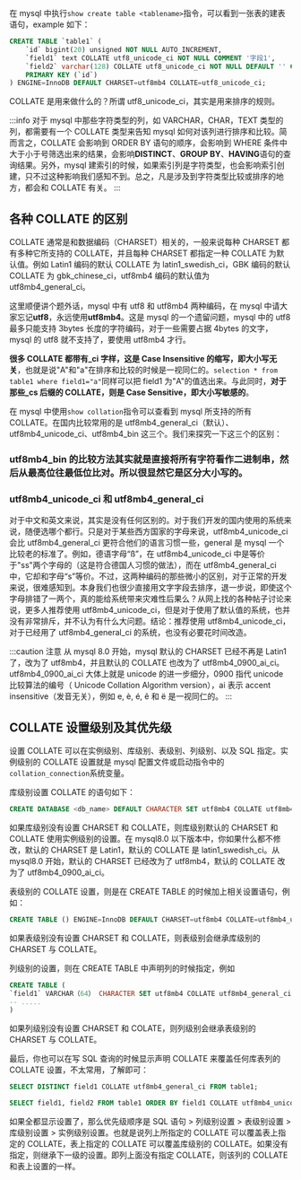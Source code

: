 在 mysql 中执行`show create table <tablename>`指令，可以看到一张表的建表语句，example 如下：

```sql
CREATE TABLE `table1` (
    `id` bigint(20) unsigned NOT NULL AUTO_INCREMENT,
    `field1` text COLLATE utf8_unicode_ci NOT NULL COMMENT '字段1',
    `field2` varchar(128) COLLATE utf8_unicode_ci NOT NULL DEFAULT '' COMMENT '字段2',
    PRIMARY KEY (`id`)
) ENGINE=InnoDB DEFAULT CHARSET=utf8mb4 COLLATE=utf8_unicode_ci;
```

COLLATE 是用来做什么的？所谓 utf8_unicode_ci，其实是用来排序的规则。

:::info
对于 mysql 中那些字符类型的列，如 VARCHAR，CHAR，TEXT 类型的列，都需要有一个 COLLATE 类型来告知 mysql 如何对该列进行排序和比较。简而言之，COLLATE 会影响到 ORDER BY 语句的顺序，会影响到 WHERE 条件中大于小于号筛选出来的结果，会影响**DISTINCT**、**GROUP BY**、**HAVING**语句的查询结果。另外，mysql 建索引的时候，如果索引列是字符类型，也会影响索引创建，只不过这种影响我们感知不到。总之，凡是涉及到字符类型比较或排序的地方，都会和 COLLATE 有关。
:::

## 各种 COLLATE 的区别

COLLATE 通常是和数据编码（CHARSET）相关的，一般来说每种 CHARSET 都有多种它所支持的 COLLATE，并且每种 CHARSET 都指定一种 COLLATE 为默认值。例如 Latin1 编码的默认 COLLATE 为 latin1_swedish_ci，GBK 编码的默认 COLLATE 为 gbk_chinese_ci，utf8mb4 编码的默认值为 utf8mb4_general_ci。

这里顺便讲个题外话，mysql 中有 utf8 和 utf8mb4 两种编码，在 mysql 中请大家忘记**utf8**，永远使用**utf8mb4**。这是 mysql 的一个遗留问题，mysql 中的 utf8 最多只能支持 3bytes 长度的字符编码，对于一些需要占据 4bytes 的文字，mysql 的 utf8 就不支持了，要使用 utf8mb4 才行。

**很多 COLLATE 都带有\_ci 字样，这是 Case Insensitive 的缩写，即大小写无关**，也就是说"A"和"a"在排序和比较的时候是一视同仁的。`selection * from table1 where field1="a"`同样可以把 field1 为"A"的值选出来。与此同时，**对于那些\_cs 后缀的 COLLATE，则是 Case Sensitive，即大小写敏感的**。

在 mysql 中使用`show collation`指令可以查看到 mysql 所支持的所有 COLLATE。在国内比较常用的是 utf8mb4_general_ci（默认）、utf8mb4_unicode_ci、utf8mb4_bin 这三个。我们来探究一下这三个的区别：

### utf8mb4_bin 的比较方法其实就是直接将所有字符看作二进制串，然后从最高位往最低位比对。所以很显然它是区分大小写的。

### utf8mb4_unicode_ci 和 utf8mb4_general_ci

对于中文和英文来说，其实是没有任何区别的。对于我们开发的国内使用的系统来说，随便选哪个都行。只是对于某些西方国家的字母来说，utf8mb4_unicode_ci 会比 utf8mb4_general_ci 更符合他们的语言习惯一些，general 是 mysql 一个比较老的标准了。例如，德语字母“ß”，在 utf8mb4_unicode_ci 中是等价于"ss"两个字母的（这是符合德国人习惯的做法），而在 utf8mb4_general_ci 中，它却和字母“s”等价。不过，这两种编码的那些微小的区别，对于正常的开发来说，很难感知到。本身我们也很少直接用文字字段去排序，退一步说，即使这个字母排错了一两个，真的能给系统带来灾难性后果么？从网上找的各种帖子讨论来说，更多人推荐使用 utf8mb4_unicode_ci，但是对于使用了默认值的系统，也并没有非常排斥，并不认为有什么大问题。结论：推荐使用 utf8mb4_unicode_ci，对于已经用了 utf8mb4_general_ci 的系统，也没有必要花时间改造。

:::caution 注意
从 mysql 8.0 开始，mysql 默认的 CHARSET 已经不再是 Latin1 了，改为了 utf8mb4，并且默认的 COLLATE 也改为了 utf8mb4_0900_ai_ci。utf8mb4_0900_ai_ci 大体上就是 unicode 的进一步细分，0900 指代 unicode 比较算法的编号（ Unicode Collation Algorithm version），ai 表示 accent insensitive（发音无关），例如 e, è, é, ê 和 ë 是一视同仁的。
:::

## COLLATE 设置级别及其优先级

设置 COLLATE 可以在实例级别、库级别、表级别、列级别、以及 SQL 指定。实例级别的 COLLATE 设置就是 mysql 配置文件或启动指令中的`collation_connection`系统变量。

库级别设置 COLLATE 的语句如下：

```sql
CREATE DATABASE <db_name> DEFAULT CHARACTER SET utf8mb4 COLLATE utf8mb4_unicode_ci;
```

如果库级别没有设置 CHARSET 和 COLLATE，则库级别默认的 CHARSET 和 COLLATE 使用实例级别的设置。在 mysql8.0 以下版本中，你如果什么都不修改，默认的 CHARSET 是 Latin1，默认的 COLLATE 是 latin1_swedish_ci。从 mysql8.0 开始，默认的 CHARSET 已经改为了 utf8mb4，默认的 COLLATE 改为了 utf8mb4_0900_ai_ci。

表级别的 COLLATE 设置，则是在 CREATE TABLE 的时候加上相关设置语句，例如：

```sql
CREATE TABLE () ENGINE=InnoDB DEFAULT CHARSET=utf8mb4 COLLATE=utf8mb4_unicode_ci;
```

如果表级别没有设置 CHARSET 和 COLLATE，则表级别会继承库级别的 CHARSET 与 COLLATE。

列级别的设置，则在 CREATE TABLE 中声明列的时候指定，例如

```sql
CREATE TABLE (
`field1` VARCHAR（64） CHARACTER SET utf8mb4 COLLATE utf8mb4_general_ci NOT NULL DEFAULT '',
-- .....
)
```

如果列级别没有设置 CHARSET 和 COLATE，则列级别会继承表级别的 CHARSET 与 COLLATE。

最后，你也可以在写 SQL 查询的时候显示声明 COLLATE 来覆盖任何库表列的 COLLATE 设置，不太常用，了解即可：

```sql
SELECT DISTINCT field1 COLLATE utf8mb4_general_ci FROM table1;

SELECT field1, field2 FROM table1 ORDER BY field1 COLLATE utf8mb4_unicode_ci;
```

如果全都显示设置了，那么优先级顺序是 SQL 语句 > 列级别设置 > 表级别设置 > 库级别设置 > 实例级别设置。也就是说列上所指定的 COLLATE 可以覆盖表上指定的 COLLATE，表上指定的 COLLATE 可以覆盖库级别的 COLLATE。如果没有指定，则继承下一级的设置。即列上面没有指定 COLLATE，则该列的 COLLATE 和表上设置的一样。
